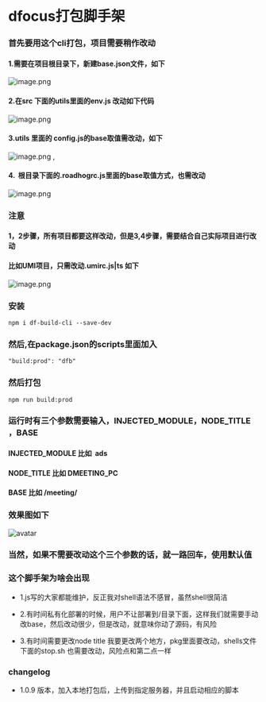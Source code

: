 # dfocus打包脚手架


### 首先要用这个cli打包，项目需要稍作改动
#### 1.需要在项目根目录下，新建base.json文件，如下
![image.png](https://cdn.nlark.com/yuque/0/2019/png/93166/1577083181212-566a20b7-3d02-419c-9459-f619ba613d0f.png#align=left&display=inline&height=814&name=image.png&originHeight=1628&originWidth=2666&size=495969&status=done&style=none&width=1333)

#### 2.在src 下面的utils里面的env.js 改动如下代码
![image.png](https://cdn.nlark.com/yuque/0/2019/png/93166/1577075613857-0c95faa7-07ea-4b90-992c-9c052be5aeee.png#align=left&display=inline&height=681&name=image.png&originHeight=1362&originWidth=2276&size=341946&status=done&style=none&width=1138)

#### 3.utils 里面的 config.js的base取值需改动，如下

![image.png](https://cdn.nlark.com/yuque/0/2019/png/93166/1577075792485-e9289749-bfc9-4ac0-943b-d088d6df5308.png#align=left&display=inline&height=662&name=image.png&originHeight=1324&originWidth=2266&size=507414&status=done&style=none&width=1133)
,
#### 4.  根目录下面的.roadhogrc.js里面的base取值方式，也需改动

![image.png](https://cdn.nlark.com/yuque/0/2019/png/93166/1577075938436-02a40c41-8182-4d10-bd96-f1c01cb3726a.png#align=left&display=inline&height=662&name=image.png&originHeight=1324&originWidth=2016&size=417596&status=done&style=none&width=1008)

### 注意
#### 1，2步骤，所有项目都要这样改动，但是3,4步骤，需要结合自己实际项目进行改动
#### 比如UMI项目，只需改动.umirc.js|ts 如下
![image.png](https://cdn.nlark.com/yuque/0/2019/png/93166/1577077110861-b0d8b2d1-687d-4872-b6b9-db2cf374360d.png#align=left&display=inline&height=580&name=image.png&originHeight=1160&originWidth=1890&size=303091&status=done&style=none&width=945)


### 安装
```
npm i df-build-cli --save-dev
```


### 然后,在package.json的scripts里面加入

```
"build:prod": "dfb"
```


### 然后打包

```
npm run build:prod
```

### 运行时有三个参数需要输入，INJECTED_MODULE，NODE_TITLE ，BASE
#### INJECTED_MODULE 比如  ads
#### NODE_TITLE 比如 DMEETING_PC
#### BASE 比如 /meeting/


### 效果图如下
![avatar](https://github.com/DFocusGroup/dfocus-build-cli/blob/master/doc/dfb.gif)
### 当然，如果不需要改动这个三个参数的话，就一路回车，使用默认值

### 这个脚手架为啥会出现

- 1.js写的大家都能维护，反正我对shell语法不感冒，虽然shell很简洁

- 2.有时间私有化部署的时候，用户不让部署到/目录下面，这样我们就需要手动改base，然后改动很少，但是改动，就意味你动了源码，有风险

-  3.有时间需要更改node title 我要更改两个地方，pkg里面要改动，shells文件下面的stop.sh 也需要改动，风险点和第二点一样


### changelog
- 1.0.9 版本，加入本地打包后，上传到指定服务器，并且启动相应的脚本